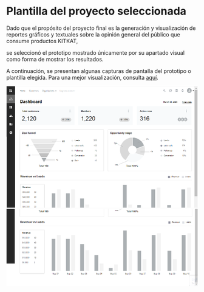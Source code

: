 <h1>Plantilla del proyecto seleccionada</h1>

<p>Dado que el propósito del proyecto final es la generación y visualización de reportes gráficos y textuales sobre la opinión general del público que consume productos KITKAT,</p>
<p>se seleccionó el prototipo mostrado únicamente por su apartado visual como forma de mostrar los resultados.</p>
<p>A continuación, se presentan algunas capturas de pantalla del prototipo o plantilla elegida. Para una mejor visualización, consulta <a href="https://cloud.justinmind.com/usernote/prototype/f06c5491cb5f2a35e48966e88e2bda25385c373f8d908bfe1e56237e2e6d3018/index.html#/screens/3c3ae455-74cd-45bd-987a-e06e3e4297c1">aquí</a>.</p>

<img src="resources/template.png">
<img src="resources/template2.png">
